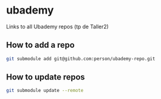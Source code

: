 # ubademy

Links to all Ubademy repos (tp de Taller2)

## How to add a repo

```bash
git submodule add git@github.com:person/ubademy-repo.git
```

## How to update repos

```bash
git submodule update --remote
```


